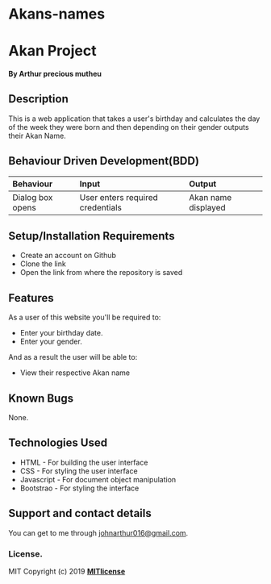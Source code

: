 # Akans-names
# Akan Project
#### By **Arthur precious mutheu**
## Description
This is a web application that takes a user's birthday and calculates the day of the week they were born and then depending on their gender outputs their Akan Name. 
## Behaviour Driven Development(BDD)
|Behaviour| Input| Output|
|:--------|:-----|:------|
|Dialog box opens| User enters required credentials| Akan name displayed|
## Setup/Installation Requirements
* Create an account on Github
* Clone the link 
* Open the link from where the repository is saved
## Features
As a user of this website you'll be required to:
* Enter your birthday date.
* Enter your gender.

And as a result the user will be able to:
* View their respective Akan name
## Known Bugs
None.
## Technologies Used
* HTML - For building the user interface
* CSS - For styling the user interface
* Javascript - For document object manipulation
* Bootstrao - For styling the interface
## Support and contact details
You can get to me through johnarthur016@gmail.com.
### License.
MIT Copyright (c) 2019 **[MITlicense](LICENSE)**
